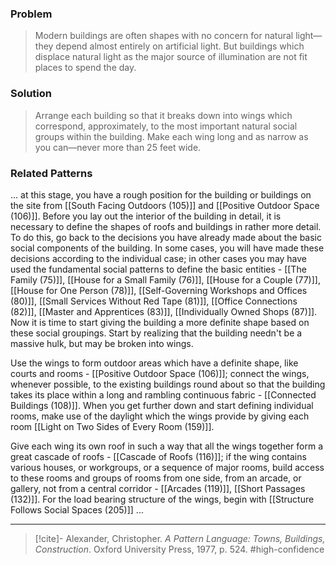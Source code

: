 ### Problem
>Modern buildings are often shapes with no concern for natural light—they depend almost entirely on artificial light. But buildings which displace natural light as the major source of illumination are not fit places to spend the day.

### Solution
>Arrange each building so that it breaks down into wings which correspond, approximately, to the most important natural social groups within the building. Make each wing long and as narrow as you can—never more than 25 feet wide.

### Related Patterns
... at this stage, you have a rough position for the building or buildings on the site from [[South Facing Outdoors (105)]] and [[Positive Outdoor Space (106)]]. Before you lay out the interior of the building in detail, it is necessary to define the shapes of roofs and buildings in rather more detail. To do this, go back to the decisions you have already made about the basic social components of the building. In some cases, you will have made these decisions according to the individual case; in other cases you may have used the fundamental social patterns to define the basic entities - [[The Family (75)]], [[House for a Small Family (76)]], [[House for a Couple (77)]], [[House for One Person (78)]], [[Self-Governing Workshops and Offices (80)]], [[Small Services Without Red Tape (81)]], [[Office Connections (82)]], [[Master and Apprentices (83)]], [[Individually Owned Shops (87)]]. Now it is time to start giving the building a more definite shape based on these social groupings. Start by realizing that the building needn't be a massive hulk, but may be broken into wings.

 Use the wings to form outdoor areas which have a definite shape, like courts and rooms - [[Positive Outdoor Space (106)]]; connect the wings, whenever possible, to the existing buildings round about so that the building takes its place within a long and rambling continuous fabric - [[Connected Buildings (108)]]. When you get further down and start defining individual rooms, make use of the daylight which the wings provide by giving each room [[Light on Two Sides of Every Room (159)]].

Give each wing its own roof in such a way that all the wings together form a great cascade of roofs - [[Cascade of Roofs (116)]]; if the wing contains various houses, or workgroups, or a sequence of major rooms, build access to these rooms and groups of rooms from one side, from an arcade, or gallery, not from a central corridor - [[Arcades (119)]], [[Short Passages (132)]]. For the load bearing structure of the wings, begin with [[Structure Follows Social Spaces (205)]] ...

---

> [!cite]- Alexander, Christopher. _A Pattern Language: Towns, Buildings, Construction_. Oxford University Press, 1977, p. 524.
> #high-confidence 